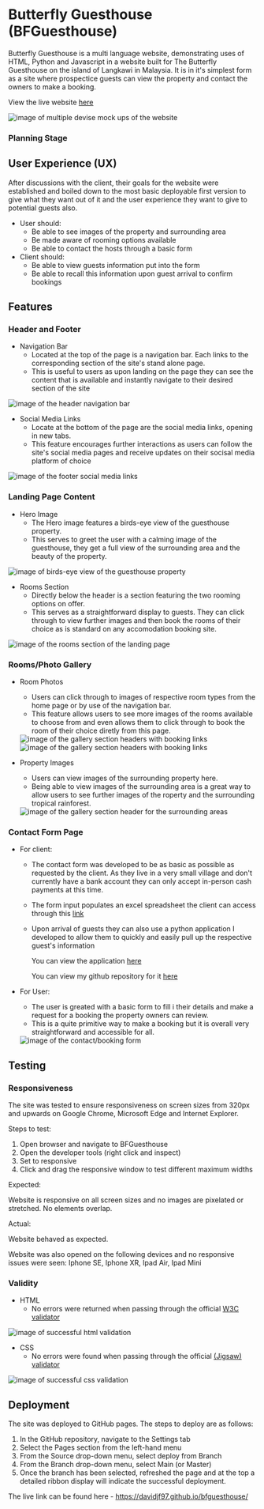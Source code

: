 # Butterfly Guesthouse (BFGuesthouse)

Butterfly Guesthouse is a multi language website, demonstrating uses of HTML, Python and Javascript in a website built for The Butterfly Guesthouse on the island of Langkawi in Malaysia. It is in it's simplest form as a site where prospectice guests can view the property and contact the owners to make a booking.

View the live website [here](https://davidjf97.github.io/bfguesthouse/)

<img src="assets/readme_images/mockups.PNG" alt="image of multiple devise mock ups of the website">

### Planning Stage

## User Experience (UX)
After discussions with the client, their goals for the website were established and boiled down to the most basic deployable first version to give what they want out of it and the user experience they want to give to potential guests also.
* User should:
    * Be able to see images of the property and surrounding area
    * Be made aware of rooming options available
    * Be able to contact the hosts through a basic form
* Client should:
    * Be able to view guests information put into the form
    * Be able to recall this information upon guest arrival to confirm bookings

## Features

### Header and Footer

* Navigation Bar
    * Located at the top of the page is a navigation bar. Each links to the corresponding section of the site's stand alone page.
    * This is useful to users as upon landing on the page they can see the content that is available and instantly navigate to their desired section of the site

<img src="assets/readme_images/logo_and_menu.PNG" alt="image of the header navigation bar">

* Social Media Links
    * Locate at the bottom of the page are the social media links, opening in new tabs.
    * This feature encourages further interactions as users can follow the site's social media pages and receive updates on their socisal media platform of choice

<img src="assets/readme_images/footer.PNG" alt="image of the footer social media links">

### Landing Page Content

* Hero Image
    * The Hero image features a birds-eye view of the guesthouse property.
    * This serves to greet the user with a calming image of the guesthouse, they get a full view of the surrounding area and the beauty of the property.

<img src="assets/readme_images/header_image.PNG" alt="image of birds-eye view of the guesthouse property">

* Rooms Section 
    * Directly below the header is a section featuring the two rooming options on offer.
    * This serves as a straightforward display to guests. They can click through to view further images and then book the rooms of their choice as is standard on any accomodation booking site.

<img src="assets/readme_images/roomsection.PNG" alt="image of the rooms section of the landing page">

### Rooms/Photo Gallery

* Room Photos
    * Users can click through to images of respective room types from the home page or by use of the navigation bar.
    * This feature allows users to see more images of the rooms available to choose from and even allows them to click through to book the room of their choice diretly from this page.

    <img src="assets/readme_images/bookprivate.PNG" alt="image of the gallery section headers with booking links">
    <img src="assets/readme_images/bookshared.PNG" alt="image of the gallery section headers with booking links">

* Property Images
    * Users can view images of the surrounding property here.
    * Being able to view images of the surrounding area is a great way to allow users to see further images of the roperty and the surrounding tropical rainforest.

    <img src="assets/readme_images/property.PNG" alt="image of the gallery section header for the surrounding areas">

### Contact Form Page
* For client:
    * The contact form was developed to be as basic as possible as requested by the client. As they live in a very small village and don't currently have a bank account they can only accept in-person cash payments at this time. 
    * The form input populates an excel spreadsheet the client can access through this [link](https://docs.google.com/spreadsheets/d/1vRUpWBeXpREVRvP30AHdInGvHh24dudsquR4Ll2naTI/edit?usp=sharing)
    * Upon arrival of guests they can also use a python application I developed to allow them to quickly and easily pull up the respective guest's information 
    
        You can view the application [here](https://bfgbooking.herokuapp.com/)

        You can view my github repository for it  [here](https://github.com/DavidJF97/bfgbooking)

* For User:
    * The user is greated with a basic form to fill i their details and make a request for a booking the property owners can review.
    * This is a quite primitive way to make a booking but it is overall very  straightforward and accessible for all.

    <img src="assets/readme_images/contactform.PNG" alt="image of the contact/booking form">

## Testing

### Responsiveness

The site was tested to ensure responsiveness on screen sizes from 320px and upwards on Google Chrome, Microsoft Edge and Internet Explorer.

Steps to test:
1. Open browser and navigate to BFGuesthouse
2. Open the developer tools (right click and inspect)
3. Set to responsive
4. Click and drag the responsive window to test different maximum widths

Expected:

Website is responsive on all screen sizes and no images are pixelated or stretched. No elements overlap.

Actual:

Website behaved as expected.

Website was also opened on the following devices and no responsive issues were seen:
Iphone SE, Iphone XR, Ipad Air, Ipad Mini

### Validity
* HTML
    * No errors were returned when passing through the official [W3C validator](https://validator.w3.org/)
<img src="assets/readme_images/index_htmlvalidation.PNG" alt="image of successful html validation"> 

* CSS    
    * No errors were found when passing through the official [(Jigsaw) validator](https://jigsaw.w3.org/css-validator/)
<img src="assets/readme_images/index_cssvalidation.PNG" alt="image of successful css validation"> 

## Deployment
 The site was deployed to GitHub pages. The steps to deploy are as follows: 
  1. In the GitHub repository, navigate to the Settings tab 
  2. Select the Pages section from the left-hand menu
  3. From the Source drop-down menu, select deploy from Branch
  4. From the Branch drop-down menu, select Main (or Master)
  3. Once the branch has been selected, refreshed the page and at the top a detailed ribbon display will indicate the successful deployment. 

The live link can be found here - https://davidjf97.github.io/bfguesthouse/
